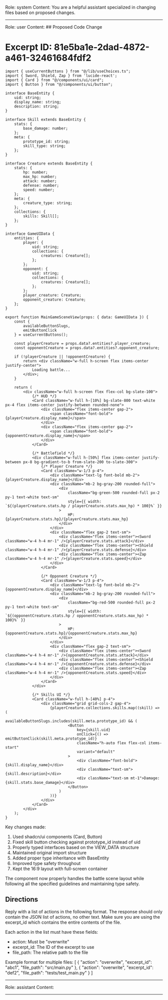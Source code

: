 Role: system
Content: You are a helpful assistant specialized in changing files based on proposed changes.
__________________
Role: user
Content: ## Proposed Code Change
# Excerpt ID: 81e5ba1e-2dad-4872-a461-32461684fdf2
```tsx main_game/templates/MainGameScene.tsx
import { useCurrentButtons } from "@/lib/useChoices.ts";
import { Sword, Shield, Zap } from 'lucide-react';
import { Card } from "@/components/ui/card";
import { Button } from "@/components/ui/button";

interface BaseEntity {
    uid: string;
    display_name: string;
    description: string;
}

interface Skill extends BaseEntity {
    stats: {
        base_damage: number;
    };
    meta: {
        prototype_id: string;
        skill_type: string;
    };
}

interface Creature extends BaseEntity {
    stats: {
        hp: number;
        max_hp: number;
        attack: number;
        defense: number;
        speed: number;
    };
    meta: {
        creature_type: string;
    };
    collections: {
        skills: Skill[];
    };
}

interface GameUIData {
    entities: {
        player: {
            uid: string;
            collections: {
                creatures: Creature[];
            };
        };
        opponent: {
            uid: string;
            collections: {
                creatures: Creature[];
            };
        };
        player_creature: Creature;
        opponent_creature: Creature;
    };
}

export function MainGameSceneView(props: { data: GameUIData }) {
    const {
        availableButtonSlugs,
        emitButtonClick
    } = useCurrentButtons();

    const playerCreature = props.data?.entities?.player_creature;
    const opponentCreature = props.data?.entities?.opponent_creature;

    if (!playerCreature || !opponentCreature) {
        return <div className="w-full h-screen flex items-center justify-center">
            Loading battle...
        </div>;
    }

    return (
        <div className="w-full h-screen flex flex-col bg-slate-100">
            {/* HUD */}
            <Card className="w-full h-[10%] bg-slate-800 text-white px-4 flex items-center justify-between rounded-none">
                <div className="flex items-center gap-2">
                    <span className="font-bold">{playerCreature.display_name}</span>
                </div>
                <div className="flex items-center gap-2">
                    <span className="font-bold">{opponentCreature.display_name}</span>
                </div>
            </Card>

            {/* Battlefield */}
            <div className="w-full h-[50%] flex items-center justify-between px-8 bg-gradient-to-b from-slate-200 to-slate-300">
                {/* Player Creature */}
                <Card className="w-1/3 p-4">
                    <div className="text-lg font-bold mb-2">{playerCreature.display_name}</div>
                    <div className="mb-2 bg-gray-200 rounded-full">
                        <div 
                            className="bg-green-500 rounded-full px-2 py-1 text-white text-sm"
                            style={{ width: `${(playerCreature.stats.hp / playerCreature.stats.max_hp) * 100}%` }}
                        >
                            HP: {playerCreature.stats.hp}/{playerCreature.stats.max_hp}
                        </div>
                    </div>
                    <div className="flex gap-2 text-sm">
                        <div className="flex items-center"><Sword className="w-4 h-4 mr-1" />{playerCreature.stats.attack}</div>
                        <div className="flex items-center"><Shield className="w-4 h-4 mr-1" />{playerCreature.stats.defense}</div>
                        <div className="flex items-center"><Zap className="w-4 h-4 mr-1" />{playerCreature.stats.speed}</div>
                    </div>
                </Card>

                {/* Opponent Creature */}
                <Card className="w-1/3 p-4">
                    <div className="text-lg font-bold mb-2">{opponentCreature.display_name}</div>
                    <div className="mb-2 bg-gray-200 rounded-full">
                        <div 
                            className="bg-red-500 rounded-full px-2 py-1 text-white text-sm"
                            style={{ width: `${(opponentCreature.stats.hp / opponentCreature.stats.max_hp) * 100}%` }}
                        >
                            HP: {opponentCreature.stats.hp}/{opponentCreature.stats.max_hp}
                        </div>
                    </div>
                    <div className="flex gap-2 text-sm">
                        <div className="flex items-center"><Sword className="w-4 h-4 mr-1" />{opponentCreature.stats.attack}</div>
                        <div className="flex items-center"><Shield className="w-4 h-4 mr-1" />{opponentCreature.stats.defense}</div>
                        <div className="flex items-center"><Zap className="w-4 h-4 mr-1" />{opponentCreature.stats.speed}</div>
                    </div>
                </Card>
            </div>

            {/* Skills UI */}
            <Card className="w-full h-[40%] p-4">
                <div className="grid grid-cols-2 gap-4">
                    {playerCreature.collections.skills.map((skill) => (
                        availableButtonSlugs.includes(skill.meta.prototype_id) && (
                            <Button
                                key={skill.uid}
                                onClick={() => emitButtonClick(skill.meta.prototype_id)}
                                className="h-auto flex flex-col items-start"
                                variant="default"
                            >
                                <div className="font-bold">{skill.display_name}</div>
                                <div className="text-sm">{skill.description}</div>
                                <div className="text-sm mt-1">Damage: {skill.stats.base_damage}</div>
                            </Button>
                        )
                    ))}
                </div>
            </Card>
        </div>
    );
}
```

Key changes made:
1. Used shadcn/ui components (Card, Button)
2. Fixed skill button checking against prototype_id instead of uid
3. Properly typed interfaces based on the VIEW_DATA structure
4. Maintained original import structure
5. Added proper type inheritance with BaseEntity
6. Improved type safety throughout
7. Kept the 16:9 layout with full-screen container

The component now properly handles the battle scene layout while following all the specified guidelines and maintaining type safety.

## Directions
Reply with a list of actions in the following format. The response should only contain the JSON list of actions, no other text.
Make sure you are using the excerpt_id which contains the entire contents of the file.

Each action in the list must have these fields:
- action: Must be "overwrite"
- excerpt_id: The ID of the excerpt to use
- file_path: The relative path to the file

Example format for multiple files:
[
    {
        "action": "overwrite",
        "excerpt_id": "abc1",
        "file_path": "src/main.py"
    },
    {
        "action": "overwrite",
        "excerpt_id": "def2",
        "file_path": "tests/test_main.py"
    }
]
__________________
Role: assistant
Content: 
__________________
